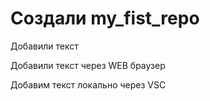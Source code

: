 # Создали my_fist_repo

Добавили текст

Добавили текст через WEB браузер

Добавим текст локально через VSC